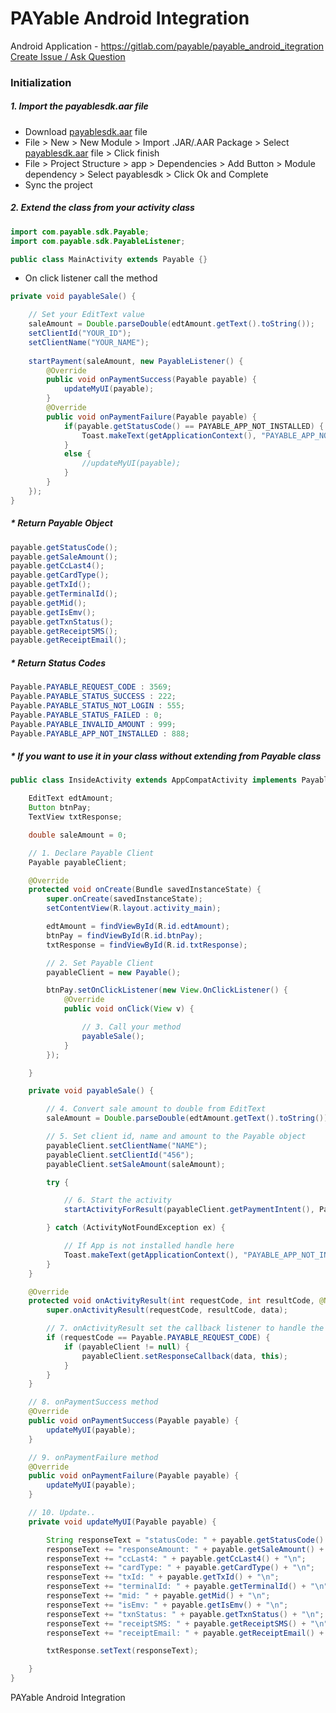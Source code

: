# PAYable Android Integration
Android Application - https://gitlab.com/payable/payable_android_itegration <br/>
<a target="_blank" href="https://gitlab.com/payable/payable_android_itegration/issues/new">Create Issue / Ask Question</a>

### Initialization

##### 1. Import the payablesdk.aar file
- Download <a href="https://gitlab.com/payable/payable_android_itegration/tree/master/PAYable" target="_blank">payablesdk.aar</a> file
- File > New > New Module > Import .JAR/.AAR Package > Select [payablesdk.aar](https://gitlab.com/payable/payable_android_itegration/blob/master/PAYable/payablesdk.aar) file > Click finish
- File > Project Structure > app > Dependencies > Add Button > Module dependency > Select payablesdk > Click Ok and Complete
- Sync the project

##### 2. Extend the class from your activity class
```java
import com.payable.sdk.Payable;
import com.payable.sdk.PayableListener;

public class MainActivity extends Payable {}
```

* On click listener call the method

```java
private void payableSale() {

    // Set your EditText value
    saleAmount = Double.parseDouble(edtAmount.getText().toString());
    setClientId("YOUR_ID");
    setClientName("YOUR_NAME");
    
    startPayment(saleAmount, new PayableListener() {
        @Override
        public void onPaymentSuccess(Payable payable) {
            updateMyUI(payable);
        }
        @Override
        public void onPaymentFailure(Payable payable) {
            if(payable.getStatusCode() == PAYABLE_APP_NOT_INSTALLED) {
                Toast.makeText(getApplicationContext(), "PAYABLE_APP_NOT_INSTALLED", Toast.LENGTH_LONG).show();
            }
            else {
                //updateMyUI(payable);
            }
        }
    });
}
```

##### * Return Payable Object
```java
payable.getStatusCode();
payable.getSaleAmount();
payable.getCcLast4();
payable.getCardType();
payable.getTxId();
payable.getTerminalId();
payable.getMid();
payable.getIsEmv();
payable.getTxnStatus();
payable.getReceiptSMS();
payable.getReceiptEmail();
```

##### * Return Status Codes
```java
Payable.PAYABLE_REQUEST_CODE : 3569;
Payable.PAYABLE_STATUS_SUCCESS : 222;
Payable.PAYABLE_STATUS_NOT_LOGIN : 555;
Payable.PAYABLE_STATUS_FAILED : 0;
Payable.PAYABLE_INVALID_AMOUNT : 999;
Payable.PAYABLE_APP_NOT_INSTALLED : 888;
```

##### * If you want to use it in your class without extending from Payable class
```java
public class InsideActivity extends AppCompatActivity implements PayableListener {

    EditText edtAmount;
    Button btnPay;
    TextView txtResponse;

    double saleAmount = 0;

    // 1. Declare Payable Client
    Payable payableClient;

    @Override
    protected void onCreate(Bundle savedInstanceState) {
        super.onCreate(savedInstanceState);
        setContentView(R.layout.activity_main);

        edtAmount = findViewById(R.id.edtAmount);
        btnPay = findViewById(R.id.btnPay);
        txtResponse = findViewById(R.id.txtResponse);

        // 2. Set Payable Client
        payableClient = new Payable();

        btnPay.setOnClickListener(new View.OnClickListener() {
            @Override
            public void onClick(View v) {

                // 3. Call your method
                payableSale();
            }
        });

    }

    private void payableSale() {

        // 4. Convert sale amount to double from EditText
        saleAmount = Double.parseDouble(edtAmount.getText().toString());

        // 5. Set client id, name and amount to the Payable object
        payableClient.setClientName("NAME");
        payableClient.setClientId("456");
        payableClient.setSaleAmount(saleAmount);

        try {

            // 6. Start the activity
            startActivityForResult(payableClient.getPaymentIntent(), Payable.PAYABLE_REQUEST_CODE);

        } catch (ActivityNotFoundException ex) {

            // If App is not installed handle here
            Toast.makeText(getApplicationContext(), "PAYABLE_APP_NOT_INSTALLED", Toast.LENGTH_LONG).show();
        }
    }

    @Override
    protected void onActivityResult(int requestCode, int resultCode, @Nullable Intent data) {
        super.onActivityResult(requestCode, resultCode, data);

        // 7. onActivityResult set the callback listener to handle the response
        if (requestCode == Payable.PAYABLE_REQUEST_CODE) {
            if (payableClient != null) {
                payableClient.setResponseCallback(data, this);
            }
        }
    }

    // 8. onPaymentSuccess method
    @Override
    public void onPaymentSuccess(Payable payable) {
        updateMyUI(payable);
    }

    // 9. onPaymentFailure method
    @Override
    public void onPaymentFailure(Payable payable) {
        updateMyUI(payable);
    }

    // 10. Update..
    private void updateMyUI(Payable payable) {

        String responseText = "statusCode: " + payable.getStatusCode() + "\n";
        responseText += "responseAmount: " + payable.getSaleAmount() + "\n";
        responseText += "ccLast4: " + payable.getCcLast4() + "\n";
        responseText += "cardType: " + payable.getCardType() + "\n";
        responseText += "txId: " + payable.getTxId() + "\n";
        responseText += "terminalId: " + payable.getTerminalId() + "\n";
        responseText += "mid: " + payable.getMid() + "\n";
        responseText += "isEmv: " + payable.getIsEmv() + "\n";
        responseText += "txnStatus: " + payable.getTxnStatus() + "\n";
        responseText += "receiptSMS: " + payable.getReceiptSMS() + "\n";
        responseText += "receiptEmail: " + payable.getReceiptEmail() + "\n";

        txtResponse.setText(responseText);

    }
}
```

PAYable Android Integration
